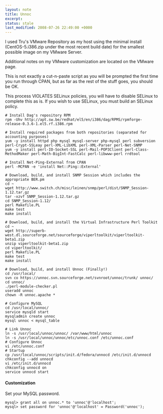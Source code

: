 ```yaml
---
layout: note
title: Unnoc
excerpt: 
status: stale
last_modified: 2008-07-26 22:49:00 +0000
---
```

I used Tru's VMware Repository as my host using the minimal install (CentOS-5.i386.zip under the most recent build date) for the smallest possible image on my VMware Server.

Additional notes on my VMware customization are located on the VMware page.

This is not exactly a cut-n-paste script as you will be prompted the first time you run through CPAN, but as far as the rest of the stuff goes, you should be OK.

This process VIOLATES SELinux policies, you will have to disable SELinux to complete this as is. If you wish to use SELinux, you must build an SELinux policy.

    # Install Dag's repository RPM
    rpm -Uhv http://apt.sw.be/redhat/el5/en/i386/dag/RPMS/rpmforge-release-0.3.6-1.el5.rf.i386.rpm
    
    # Install required packages from both repositories (separated for accounting purposes)
    yum -y install httpd php mysql mysql-server php-mysql perl subversion perl-Crypt-SSLeay perl-XML-LibXML perl-XML-Parser perl-Net-SNMP
    yum -y install perl-IO-Socket-SSL perl-Mail-POP3Client perl-Class-MethodMaker perl-Math-BigInt-FastCalc perl-libwww-perl rrdtool
    
    # Install Net-Ping-External from CPAN
    perl -MCPAN -e 'install Net::Ping::External'
    
    # Download, build, and install SNMP Session which includes the appropriate BER.pm
    cd ~
    wget http://www.switch.ch/misc/leinen/snmp/perl/dist/SNMP_Session-1.12.tar.gz
    tar -xzvf SNMP_Session-1.12.tar.gz
    cd SNMP_Session-1.12/
    perl Makefile.PL
    make test
    make install
    
    # Download, build, and install the Virtual Infrastructure Perl Toolkit
    cd ~
    wget http://superb-west.dl.sourceforge.net/sourceforge/viperltoolkit/viperltoolkit-beta1.zip
    unzip viperltoolkit-beta1.zip
    cd viperltoolkit/
    perl Makefile.PL
    make test
    make install
    
    # Download, build, and install Unnoc (Finally!)
    cd /usr/local/
    svn co https://unnoc.svn.sourceforge.net/svnroot/unnoc/trunk/ unnoc/
    cd unnoc/
    ./perl-module-checker.pl
    useradd unnoc
    chown -R unnoc.apache *
    
    # Configure MySQL
    cd /usr/local/unnoc/
    service mysqld start
    mysqladmin create unnoc
    mysql unnoc < mysql_table
    
    # Link Unnoc 
    ln -s /usr/local/unnoc/unnoc/ /var/www/html/unnoc
    ln -s /usr/local/unnoc/unnoc/etc/unnoc.conf /etc/unnoc.conf
    # Configure Unnoc
    vi /etc/unnoc.conf
    # Startup
    cp /usr/local/unnoc/scripts/init.d/fedora/unnocd /etc/init.d/unnocd
    chkconfig --add unnocd
    vi /etc/init.d/unnocd
    chkconfig unnocd on
    service unnocd start

#### Customization
Set your MySQL password.

    mysql> grant all on unnoc.* to 'unnoc'@'localhost';
    mysql> set password for 'unnoc'@'localhost' = Password('unnoc');

